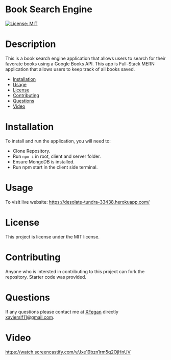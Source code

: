 # Book Search Engine
[![License: MIT](https://img.shields.io/badge/License-MIT-yellow.svg)](https://opensource.org/licenses/MIT)
# Description
This is a book search engine application that allows users to search for their favorate books using a Google Books API. This app is Full-Stack MERN application that allows users to keep track of all books saved. 

* [Installation](#installation)
* [Usage](#usage)
* [License](#license)
* [Contributing](#contributing)
* [Questions](#questions)
* [Video](#video)

# Installation
To install and run the application, you will need to:

- Clone Repository.
- Run `npm i` in root, client and server folder.
- Ensure MongoDB is installed.
- Run npm start in the client side terminal.

# Usage
​To visit live website: https://desolate-tundra-33438.herokuapp.com/

# License
  This project is license under the  MIT license.
# Contributing
​Anyone who is intersted in contributing to this project can fork the repository. Starter code was provided. 
# Questions
If any questions please contact me at [XFegan](https://github.com/XFegan) directly [xavierslf11@gmail.com](mailto:xavierslf11@gmail.com).

# Video
https://watch.screencastify.com/v/Jxe19bzn1rm5q2OjHnUV
